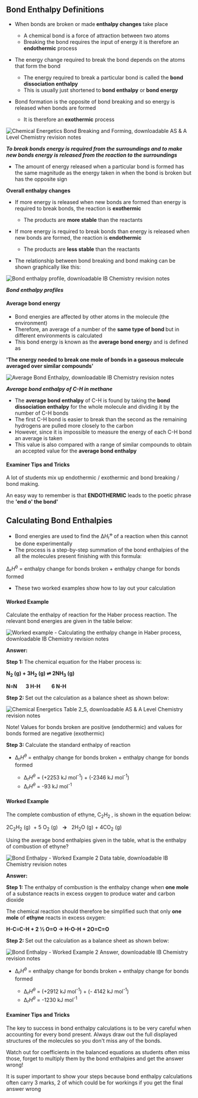 Bond Enthalpy Definitions
-------------------------

* When bonds are broken or made<b> enthalpy changes</b> take place

  + A chemical bond is a force of attraction between two atoms
  + Breaking the bond requires the input of energy it is therefore an <b>endothermic</b> process
* The energy change required to break the bond depends on the atoms that form the bond

  + The energy required to break a particular bond is called the <b>bond dissociation enthalpy</b>
  + This is usually just shortened to<b> bond enthalpy</b> or<b> bond energy</b>
* Bond formation is the opposite of bond breaking and so energy is released when bonds are formed

  + It is therefore an<b> exothermic</b> process

![Chemical Energetics Bond Breaking and Forming, downloadable AS & A Level Chemistry revision notes](1.5-Chemical-Energetics-Bond-Breaking-and-Forming.png)

<i><b>To break bonds energy is required from the surroundings and to make new bonds energy is released from the reaction to the surroundings</b></i>

* The amount of energy released when a particular bond is formed has the same magnitude as the energy taken in when the bond is broken but has the opposite sign

<b>Overall enthalpy changes</b>

* If more energy is released when new bonds are formed than energy is required to break bonds, the reaction is <b>exothermic</b>

  + The products are <b>more stable</b> than the reactants
* If more energy is required to break bonds than energy is released when new bonds are formed, the reaction is <b>endothermic</b>

  + The products are <b>less stable</b> than the reactants
* The relationship between bond breaking and bond making can be shown graphically like this:

![Bond enthalpy profile, downloadable IB Chemistry revision notes](5.1.9-Bond-enthalpy-profile.png)

<i><b>Bond enthalpy profiles</b></i>

#### Average bond energy

* Bond energies are affected by other atoms in the molecule (the environment)
* Therefore, an average of a number of the <b>same type of bond </b>but in different environments is calculated
* This bond energy is known as the <b>average bond energ</b>y and is defined as

<b>'The energy needed to break one mole of bonds in a gaseous molecule averaged over similar compounds'</b>

![Average Bond Enthalpy, downloadable IB Chemistry revision notes](5.1.9-Average-Bond-Enthalpy.png)

<i><b>Average bond enthalpy of C-H in methane</b></i>

* The <b>average bond enthalpy</b> of C-H is found by taking the <b>bond dissociation enthalpy</b> for the whole molecule and dividing it by the number of C-H bonds
* The first C-H bond is easier to break than the second as the remaining hydrogens are pulled more closely to the carbon
* However, since it is impossible to measure the energy of each C-H bond an average is taken
* This value is also compared with a range of similar compounds to obtain an accepted value for the <b>average bond enthalpy</b>

#### Examiner Tips and Tricks

A lot of students mix up endothermic / exothermic and bond breaking / bond making.

An easy way to remember is that <b>ENDOTHERMIC</b> leads to the poetic phrase the <b>'end o' the bond'</b>

Calculating Bond Enthalpies
---------------------------

* Bond energies are used to find the Δ<i>H</i><sub>r</sub><sup>ꝋ</sup> of a reaction when this cannot be done experimentally
* The process is a step-by-step summation of the bond enthalpies of the all the molecules present finishing with this formula:

Δ<sub>r</sub><i>H</i><sup>θ</sup> = enthalpy change for bonds broken + enthalpy change for bonds formed

* These two worked examples show how to lay out your calculation

#### Worked Example

Calculate the enthalpy of reaction for the Haber process reaction. The relevant bond energies are given in the table below:

![Worked example - Calculating the enthalpy change in Haber process, downloadable IB Chemistry revision notes](5.1.10-Worked-example-Calculating-the-enthalpy-change-in-Haber-process-.png)

<b>Answer:</b>

<b>Step 1: </b>The chemical equation for the Haber process is:

<b>N</b><sub><b>2</b></sub><b> (g) + 3H</b><sub><b>2</b></sub><b> (g) ⇌ 2NH</b><sub><b>3</b></sub><b> (g)</b>

<b>N≡N       3 H-H         6 N-H</b>

<b>Step 2: </b>Set out the calculation as a balance sheet as shown below:

![Chemical Energetics Table 2_5, downloadable AS & A Level Chemistry revision notes](1.5-Chemical-Energetics-Table-2_5.png)

Note! Values for bonds broken are positive (endothermic) and values for bonds formed are negative (exothermic)

<b>Step 3: </b>Calculate the standard enthalpy of reaction

* Δ<sub>r</sub><i>H</i><sup><i>θ</i></sup> = enthalpy change for bonds broken + enthalpy change for bonds formed

  + Δ<sub>r</sub><i>H</i><sup><i>θ</i></sup> = (+2253 kJ mol<sup>-1</sup>) + (-2346 kJ mol<sup>-1</sup>)
  + Δ<sub>r</sub><i>H</i><sup><i>θ</i></sup> = -93 kJ mol<sup>-1</sup>

#### Worked Example

The complete combustion of ethyne, C<sub>2</sub>H<sub>2 </sub>, is shown in the equation below:

2C<sub>2</sub>H<sub>2</sub> (g)  + 5 O<sub>2</sub> (g)   <b>→</b>   2H<sub>2</sub>O (g) + 4CO<sub>2</sub> (g)

Using the average bond enthalpies given in the table, what is the enthalpy of combustion of ethyne?

![Bond Enthalpy - Worked Example 2 Data table, downloadable IB Chemistry revision notes](5.1.10-Bond-Enthalpy-Worked-Example-2-Data-table.png)

<b>Answer:</b>

<b>Step 1: </b>The enthalpy of combustion is the enthalpy change when <b>one mole</b> of a substance reacts in excess oxygen to produce water and carbon dioxide

The chemical reaction should therefore be simplified such that only <b>one mole</b> of <b>ethyne</b> reacts in excess oxygen:

<b>H-C≡C-H + 2 ½ O=O → H-O-H + 2O=C=O</b>

<b>Step 2: </b>Set out the calculation as a balance sheet as shown below:

![Bond Enthalpy - Worked Example 2 Answer, downloadable IB Chemistry revision notes](5.1.10-Bond-Enthalpy-Worked-Example-2-Answer.png)

* Δ<sub>r</sub><i>H</i><sup><i>θ</i></sup> = enthalpy change for bonds broken + enthalpy change for bonds formed

  + Δ<sub>r</sub><i>H</i><sup><i>θ</i></sup> = (+2912 kJ mol<sup>-1</sup>) + (- 4142 kJ mol<sup>-1</sup>)
  + Δ<sub>r</sub><i>H</i><sup><i>θ</i></sup> = -1230 kJ mol<sup>-1</sup>

#### Examiner Tips and Tricks

The key to success in bond enthalpy calculations is to be very careful when accounting for every bond present. Always draw out the full displayed structures of the molecules so you don't miss any of the bonds.

Watch out for coefficients in the balanced equations as students often miss those, forget to multiply them by the bond enthalpies and get the answer wrong!

It is super important to show your steps because bond enthalpy calculations often carry 3 marks, 2 of which could be for workings if you get the final answer wrong